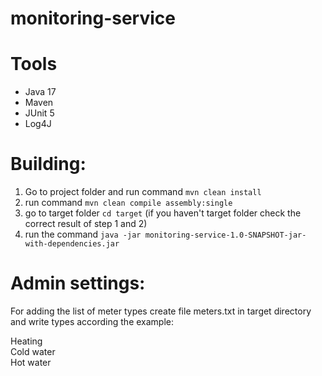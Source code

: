 # monitoring-service

# Tools
 * Java 17
 * Maven
 * JUnit 5
 * Log4J

# Building:
1. Go to project folder and run command `mvn clean install`
2. run command `mvn clean compile assembly:single`
3. go to target folder `cd target` (if you haven't target folder check the correct result of step 1 and 2)
4. run the command `java -jar monitoring-service-1.0-SNAPSHOT-jar-with-dependencies.jar`

# Admin settings:
For adding the list of meter types create file meters.txt in target directory and write types according the example:
 
 Heating  
 Cold water  
 Hot water  
